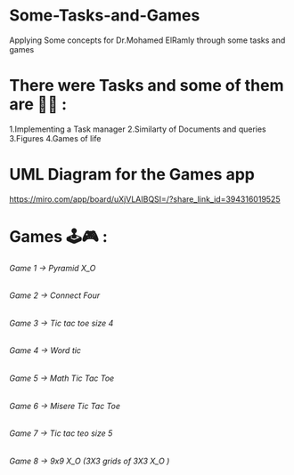 # Some-Tasks-and-Games
Applying Some concepts for Dr.Mohamed ElRamly through some tasks and games

# There were Tasks and some of them are 👨‍💻 :

1.Implementing a Task manager
2.Similarty of Documents and queries
3.Figures
4.Games of life 

# UML Diagram for the Games app
https://miro.com/app/board/uXjVLAIBQSI=/?share_link_id=394316019525


# Games 🕹️🎮 :

###### Game 1 -> Pyramid X_O
###### Game 2 -> Connect Four
###### Game 3 -> Tic tac toe size 4
###### Game 4 -> Word tic 
###### Game 5 -> Math Tic Tac Toe
###### Game 6 -> Misere Tic Tac Toe
###### Game 7 -> Tic tac teo size 5
###### Game 8 -> 9x9 X_O (3X3 grids of 3X3 X_O )
